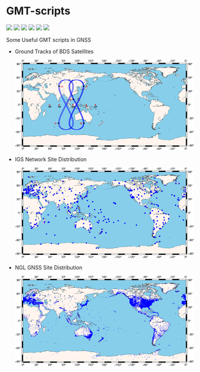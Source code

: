 # GMT-scripts

![](https://img.shields.io/badge/build-passing-brightgreen.svg) ![](https://img.shields.io/badge/platform-Linux-orange.svg) ![](https://img.shields.io/badge/compiler-shell-yellow.svg) ![](https://img.shields.io/badge/author-Jason%20Ding-blue.svg) ![](https://img.shields.io/badge/license-MIT-ff69b4.svg)  ![](https://img.shields.io/badge/version-GMT6.0.0-pink.svg)

 Some Useful GMT scripts in GNSS

- Ground Tracks of BDS Satellites

  ![](https://github.com/Sardingfish/GMT-scripts/blob/master/SatTracks/SatTracks.png)

- IGS Network Site Distribution

  ![](https://github.com/Sardingfish/GMT-scripts/blob/master/IGSsites/IGSsites.png)

- NGL GNSS Site Distribution

  ![](https://github.com/Sardingfish/GMT-scripts/blob/master/NGLsites/NGLsites.png)

